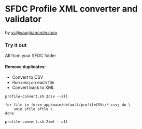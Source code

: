 # SFDC Profile XML converter and validator
by vc@vaughancrole.com

### Try it out
 
All from your SFDC folder


#### Remove duplicates:

* Convert to CSV
* Run uniq on each file
* Convert back to XML

```
profile-convert.sh 2csv --all

for file in force-app/main/default/profileCSVs/*.csv; do \
    uniq $file $file \
done

profile-convert.sh 2xml --all
```
